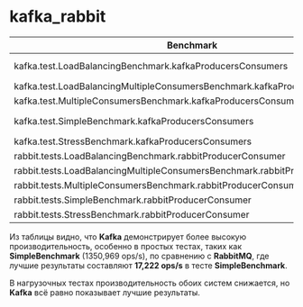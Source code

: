 # kafka_rabbit

| Benchmark                                                                        | Mode  | Cnt | Score     | Error    | Units |
|----------------------------------------------------------------------------------|-------|-----|-----------|----------|-------|
| kafka.test.LoadBalancingBenchmark.kafkaProducersConsumers                        | thrpt | 3   | 1071,239  | ± 176,449 | ops/s |
| kafka.test.LoadBalancingMultipleConsumersBenchmark.kafkaProducersConsumers       | thrpt | 3   | 4,928     | ± 0,055   | ops/s |
| kafka.test.MultipleConsumersBenchmark.kafkaProducersConsumers                    | thrpt | 3   | 4,867     | ± 0,193   | ops/s |
| kafka.test.SimpleBenchmark.kafkaProducersConsumers                               | thrpt | 3   | 1350,969  | ± 525,204 | ops/s |
| kafka.test.StressBenchmark.kafkaProducersConsumers                               | thrpt | 3   | 1,095     | ± 0,073   | ops/s |
| rabbit.tests.LoadBalancingBenchmark.rabbitProducerConsumer                       | thrpt | 3   | 5,923     | ± 0,281   | ops/s |
| rabbit.tests.LoadBalancingMultipleConsumersBenchmark.rabbitProducerConsumer      | thrpt | 3   | 5,801     | ± 0,480   | ops/s |
| rabbit.tests.MultipleConsumersBenchmark.rabbitProducerConsumer                  | thrpt | 3   | 16,140    | ± 4,357   | ops/s |
| rabbit.tests.SimpleBenchmark.rabbitProducerConsumer                             | thrpt | 3   | 17,222    | ± 1,254   | ops/s |
| rabbit.tests.StressBenchmark.rabbitProducerConsumer                             | thrpt | 3   | 1,749     | ± 0,513   | ops/s |

Из таблицы видно, что **Kafka** демонстрирует более высокую производительность, особенно в простых тестах, таких как **SimpleBenchmark** (1350,969 ops/s), по сравнению с **RabbitMQ**, где лучшие результаты составляют **17,222 ops/s** в тесте **SimpleBenchmark**.

В нагрузочных тестах производительность обоих систем снижается, но **Kafka** всё равно показывает лучшие результаты.

